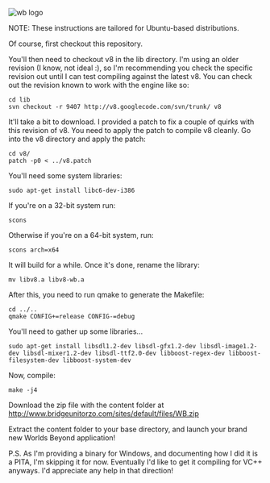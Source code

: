 ![wb logo](http://s3.amazonaws.com/ksr/projects/306704/photo-full.jpg?1345667807)

NOTE: These instructions are tailored for Ubuntu-based distributions.

Of course, first checkout this repository.

You'll then need to checkout v8 in the lib directory. I'm using an older revision (I know, not ideal :), so I'm recommending you check the specific revision out until I can test compiling against the latest v8. You can check out the revision known to work with the engine like so:

	cd lib
	svn checkout -r 9407 http://v8.googlecode.com/svn/trunk/ v8

It'll take a bit to download. I provided a patch to fix a couple of quirks with this revision of v8. You need to apply the patch to compile v8 cleanly. Go into the v8 directory and apply the patch:

	cd v8/
	patch -p0 < ../v8.patch
	
You'll need some system libraries:

	sudo apt-get install libc6-dev-i386

If you're on a 32-bit system run:

	scons

Otherwise if you're on a 64-bit system, run:
	
	scons arch=x64

It will build for a while. Once it's done, rename the library:

	mv libv8.a libv8-wb.a

After this, you need to run qmake to generate the Makefile:

	cd ../..
	qmake CONFIG+=release CONFIG-=debug

You'll need to gather up some libraries...

	sudo apt-get install libsdl1.2-dev libsdl-gfx1.2-dev libsdl-image1.2-dev libsdl-mixer1.2-dev libsdl-ttf2.0-dev libboost-regex-dev libboost-filesystem-dev libboost-system-dev
	
Now, compile:

	make -j4
	
Download the zip file with the content folder at http://www.bridgeunitorzo.com/sites/default/files/WB.zip

Extract the content folder to your base directory, and launch your brand new Worlds Beyond application!

P.S. As I'm providing a binary for Windows, and documenting how I did it is a PITA, I'm skipping it for now. Eventually I'd like to get it compiling for VC++ anyways. I'd appreciate any help in that direction!
